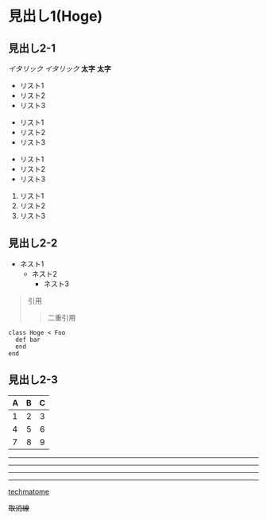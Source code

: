 # 見出し1(Hoge)

## 見出し2-1
*イタリック*
_イタリック_
**太字**
__太字__

* リスト1
* リスト2
* リスト3

+ リスト1
+ リスト2
+ リスト3

- リスト1
- リスト2
- リスト3

1. リスト1
2. リスト2
3. リスト3

## 見出し2-2
- ネスト1
  - ネスト2
    - ネスト3

> 引用
>> 二重引用

```
class Hoge < Foo
  def bar
  end
end
```

## 見出し2-3
| A | B | C |
|:--|--:|:-:|
| 1 | 2 | 3 |
| 4 | 5 | 6 |
| 7 | 8 | 9 |

---

***

* * *

___

[techmatome](https://techmatome.com)

~~取消線~~